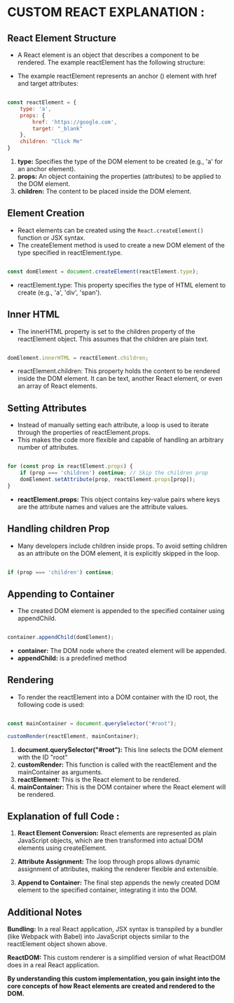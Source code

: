 # CUSTOM REACT EXPLANATION :

## React Element Structure

- A React element is an object that describes a component to be rendered. The example reactElement has the following structure:

- The example reactElement represents an anchor (<a>) element with href and target attributes:

```javascript

const reactElement = {
    type: 'a',
    props: {
        href: 'https://google.com',
        target: "_blank"
    },
    children: "Click Me"
}

```
1. **type:** Specifies the type of the DOM element to be created (e.g., 'a' for an anchor element).
2. **props:** An object containing the properties (attributes) to be applied to the DOM element.
3. **children:** The content to be placed inside the DOM element.


## Element Creation

- React elements can be created using the `React.createElement()` function or JSX syntax.
- The createElement method is used to create a new DOM element of the type specified in reactElement.type.

```javascript

const domElement = document.createElement(reactElement.type);

```
- reactElement.type: This property specifies the type of HTML element to create (e.g., 'a', 'div', 'span').

## Inner HTML

- The innerHTML property is set to the children property of the reactElement object. This assumes that the children are plain text.

```javascript

domElement.innerHTML = reactElement.children;

```

- reactElement.children: This property holds the content to be rendered inside the DOM element. It can be text, another React element, or even an array of React elements.


## Setting Attributes

- Instead of manually setting each attribute, a loop is used to iterate through the properties of reactElement.props. 
- This makes the code more flexible and capable of handling an arbitrary number of attributes.

```javascript

for (const prop in reactElement.props) {
    if (prop === 'children') continue; // Skip the children prop
    domElement.setAttribute(prop, reactElement.props[prop]);
}

```
- **reactElement.props:** This object contains key-value pairs where keys are the attribute names and values are the attribute values.

## Handling children Prop

- Many developers include children inside props. To avoid setting children as an attribute on the DOM element, it is explicitly skipped in the loop.

```javascript

if (prop === 'children') continue;

```

## Appending to Container

- The created DOM element is appended to the specified container using appendChild.

```javascript

container.appendChild(domElement);

```
- **container:** The DOM node where the created element will be appended.
- **appendChild:** is a predefined method



## Rendering

- To render the reactElement into a DOM container with the ID root, the following code is used:

```javascript

const mainContainer = document.querySelector("#root");

customRender(reactElement, mainContainer);

```
1. **document.querySelector("#root"):** This line selects the DOM element with the ID "root"
2. **customRender:** This function is called with the reactElement and the mainContainer as arguments.
3. **reactElement:** This is the React element to be rendered.
4. **mainContainer:** This is the DOM container where the React element will be rendered.

## Explanation of full Code :

1. **React Element Conversion:** React elements are represented as plain JavaScript objects, which are then transformed into actual DOM elements using createElement.

2. **Attribute Assignment:** The loop through props allows dynamic assignment of attributes, making the renderer flexible and extensible.

3. **Append to Container:** The final step appends the newly created DOM element to the specified container, integrating it into the DOM.


## Additional Notes

**Bundling:** In a real React application, JSX syntax is transpiled by a bundler (like Webpack with Babel) into JavaScript objects similar to the reactElement object shown above.

**ReactDOM:** This custom renderer is a simplified version of what ReactDOM does in a real React application.

**By understanding this custom implementation, you gain insight into the core concepts of how React elements are created and rendered to the DOM.**